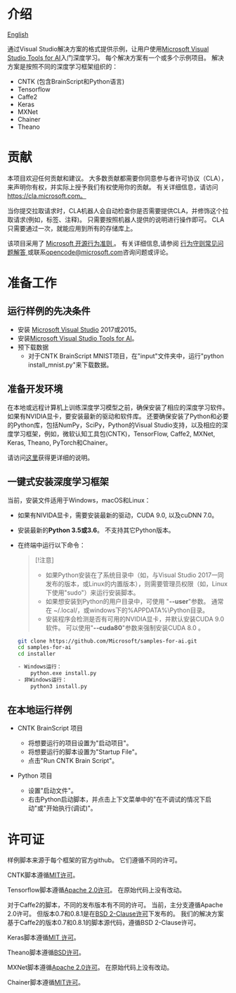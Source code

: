 # 介绍

[English](/README.md)

通过Visual Studio解决方案的格式提供示例，让用户使用[Microsoft Visual Studio Tools for AI](https://github.com/Microsoft/vs-tools-for-ai)入门深度学习。 每个解决方案有一个或多个示例项目。 解决方案是按照不同的深度学习框架组织的：

- CNTK (包含BrainScript和Python语言)
- Tensorflow
- Caffe2
- Keras
- MXNet
- Chainer
- Theano

# 贡献

本项目欢迎任何贡献和建议。 大多数贡献都需要你同意参与者许可协议（CLA），来声明你有权，并实际上授予我们有权使用你的贡献。 有关详细信息，请访问 https://cla.microsoft.com。

当你提交拉取请求时，CLA机器人会自动检查你是否需要提供CLA，并修饰这个拉取请求(例如，标签、注释)。 只需要按照机器人提供的说明进行操作即可。 CLA只需要通过一次，就能应用到所有的存储库上。

该项目采用了 [ Microsoft 开源行为准则 ](https://opensource.microsoft.com/codeofconduct/)。 有关详细信息,请参阅 [ 行为守则常见问题解答 ](https://opensource.microsoft.com/codeofconduct/faq/) 或联系<opencode@microsoft.com>咨询问题或评论。

# 准备工作

## 运行样例的先决条件

- 安装 [Microsoft Visual Studio](https://www.visualstudio.com/) 2017或2015。
- 安装[Microsoft Visual Studio Tools for AI](https://github.com/Microsoft/vs-tools-for-ai)。
- 预下载数据 
    - 对于CNTK BrainScript MNIST项目，在"input"文件夹中，运行"python install_mnist.py"来下载数据。

## 准备开发环境

在本地或远程计算机上训练深度学习模型之前，确保安装了相应的深度学习软件。 如果有NVIDIA显卡，要安装最新的驱动和软件库。 还要确保安装了Python和必要的Python库，包括NumPy，SciPy，Python的Visual Studio支持，以及相应的深度学习框架，例如，微软认知工具包(CNTK)，TensorFlow, Caffe2, MXNet, Keras, Theano, PyTorch和Chainer。

请访问[这里](https://github.com/Microsoft/vs-tools-for-ai/blob/master/docs/prepare-localmachine.md)获得更详细的说明。

## 一键式安装深度学习框架

当前，安装文件适用于Windows，macOS和Linux：

- 如果有NIVIDA显卡，需要安装最新的驱动，CUDA 9.0, 以及cuDNN 7.0。
- 安装最新的**Python 3.5或3.6**。 不支持其它Python版本。
- 在终端中运行以下命令：
    
    > [!注意]
    > 
    > - 如果Python安装在了系统目录中（如，与Visual Studio 2017一同发布的版本，或Linux的内置版本），则需要管理员权限（如，Linux下使用"sudo"）来运行安装脚本。
    > - 如果想安装到Python的用户目录中，可使用 "**--user**"参数。 通常在 ~/.local/，或windows下的%APPDATA%\Python目录。
    > - 安装程序会检测是否有可用的NVIDIA显卡，并默认安装CUDA 9.0软件。 可以使用"**--cuda80**"参数来强制安装CUDA 8.0 。
    
    ```bash
    git clone https://github.com/Microsoft/samples-for-ai.git
    cd samples-for-ai
    cd installer

    - Windows运行：
        python.exe install.py
    - 非Windows运行：
        python3 install.py
    ```

## 在本地运行样例

- CNTK BrainScript 项目
    
    - 将想要运行的项目设置为"启动项目"。
    - 将想要运行的脚本设置为"Startup File"。
    - 点击"Run CNTK Brain Script"。

- Python 项目
    
    - 设置"启动文件"。
    - 右击Python启动脚本，并点击上下文菜单中的"在不调试的情况下启动"或"开始执行(调试)"。

# 许可证

样例脚本来源于每个框架的官方github。 它们遵循不同的许可。

CNTK脚本遵循[MIT许可](https://en.wikipedia.org/wiki/MIT_License)。

Tensorflow脚本遵循[Apache 2.0许可](https://en.wikipedia.org/wiki/Apache_License#Version_2.0)。 在原始代码上没有改动。

对于Caffe2的脚本，不同的发布版本有不同的许可。 当前，主分支遵循Apache 2.0许可。 但版本0.7和0.8.1是在[BSD 2-Clause许可](https://github.com/caffe2/caffe2/tree/v0.8.1)下发布的。 我们的解决方案基于Caffe2的版本0.7和0.8.1的脚本源代码，遵循BSD 2-Clause许可。

Keras脚本遵循[MIT 许可](https://github.com/fchollet/keras/blob/master/LICENSE)。

Theano脚本遵循[BSD许可](https://en.wikipedia.org/wiki/BSD_licenses)。

MXNet脚本遵循[Apache 2.0许可](https://en.wikipedia.org/wiki/Apache_License#Version_2.0)。 在原始代码上没有改动。

Chainer脚本遵循[MIT许可](https://github.com/chainer/chainer/blob/master/LICENSE)。